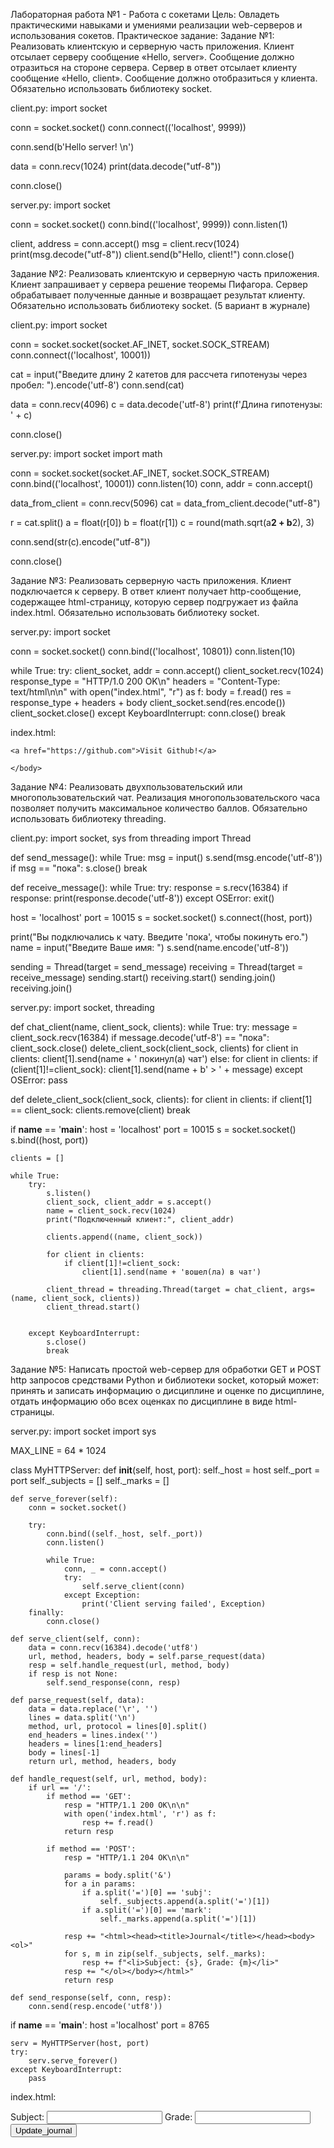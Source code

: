Лабораторная работа №1 - Работа с сокетами
Цель: Овладеть практическими навыками и умениями реализации web-серверов и использования сокетов.
Практическое задание:
Задание №1:
Реализовать клиентскую и серверную часть приложения. Клиент отсылает серверу сообщение «Hello, server». Сообщение должно отразиться на стороне сервера. Сервер в ответ отсылает клиенту сообщение «Hello, client». Сообщение должно отобразиться у клиента. Обязательно использовать библиотеку socket.


client.py:
import socket

conn = socket.socket()
conn.connect(('localhost', 9999))

conn.send(b'Hello server! \n')

data = conn.recv(1024)
print(data.decode("utf-8"))

conn.close()


server.py:
import socket

conn = socket.socket()
conn.bind(('localhost', 9999))
conn.listen(1)

client, address = conn.accept()
msg = client.recv(1024)
print(msg.decode("utf-8"))
client.send(b"Hello, client!")
conn.close()


Задание №2:
Реализовать клиентскую и серверную часть приложения. Клиент запрашивает у сервера решение теоремы Пифагора. Сервер обрабатывает полученные данные и возвращает результат клиенту. Обязательно использовать библиотеку socket. (5 вариант в журнале)


client.py:
import socket

conn = socket.socket(socket.AF_INET, socket.SOCK_STREAM)
conn.connect(('localhost', 10001))

cat = input("Введите длину 2 катетов для рассчета гипотенузы через пробел: ").encode('utf-8')
conn.send(cat)

data = conn.recv(4096)
c = data.decode('utf-8')
print(f'Длина гипотенузы: ' + c)

conn.close()


server.py:
import socket
import math

conn = socket.socket(socket.AF_INET, socket.SOCK_STREAM)
conn.bind(('localhost', 10001))
conn.listen(10)
conn, addr = conn.accept()

data_from_client = conn.recv(5096)
cat = data_from_client.decode("utf-8")

r = cat.split()
a = float(r[0])
b = float(r[1])
c = round(math.sqrt(a**2 + b**2), 3)

conn.send(str(c).encode("utf-8"))

conn.close()


Задание №3:
Реализовать серверную часть приложения. Клиент подключается к серверу. В ответ клиент получает http-сообщение, содержащее html-страницу, которую сервер подгружает из файла index.html. Обязательно использовать библиотеку socket.

server.py:
import socket

conn = socket.socket()
conn.bind(('localhost', 10801))
conn.listen(10)

while True:
    try:
        client_socket, addr = conn.accept()
        client_socket.recv(1024)
        response_type = "HTTP/1.0 200 OK\n"
        headers = "Content-Type: text/html\n\n"
        with open("index.html", "r") as f:
            body = f.read()
        res = response_type + headers + body
        client_socket.send(res.encode())
        client_socket.close()
    except KeyboardInterrupt:
        conn.close()
        break


index.html:
<!DOCTYPE html>
<html>
    <head>
        <title>Ссылка!</title>
    </head>
    <body>

    <a href="https://github.com">Visit Github!</a>

    </body>
</html>


Задание №4:
Реализовать двухпользовательский или многопользовательский чат. Реализация многопользовательского часа позволяет получить максимальное количество баллов. Обязательно использовать библиотеку threading.


client.py:
import socket, sys
from threading import Thread


def send_message():
	while True:
		msg = input()
		s.send(msg.encode('utf-8'))
		if msg == "пока":
			s.close()
			break

def receive_message():
	while True:
		try:
			response = s.recv(16384)
			if response:
				print(response.decode('utf-8'))
		except OSError:	
			exit()

host = 'localhost'
port = 10015
s = socket.socket()
s.connect((host, port))

print("Вы подключались к чату. Введите 'пока', чтобы покинуть его.")
name = input("Введите Ваше имя: ")
s.send(name.encode('utf-8'))

sending = Thread(target = send_message)
receiving = Thread(target = receive_message)
sending.start()
receiving.start()
sending.join()
receiving.join()


server.py:
import socket, threading


def chat_client(name, client_sock, clients):
	while True:
		try:
			message = client_sock.recv(16384)
			if message.decode('utf-8') == "пока":
				client_sock.close()
				delete_client_sock(client_sock, clients)
				for client in clients:
					client[1].send(name + ' покинул(а) чат')
			else:
				for client in clients:
					if (client[1]!=client_sock):
						client[1].send(name + b' > ' + message)
		except OSError:
			pass


def delete_client_sock(client_sock, clients):
	for client in clients:
		if client[1] == client_sock:
			clients.remove(client)
			break


if __name__ == '__main__':
	host = 'localhost'
	port = 10015
	s = socket.socket()
	s.bind((host, port))

	clients = []

	while True:
		try:
			s.listen()
			client_sock, client_addr = s.accept()
			name = client_sock.recv(1024)
			print("Подключенный клиент:", client_addr)

			clients.append((name, client_sock))

			for client in clients:
				if client[1]!=client_sock:
					client[1].send(name + 'вошел(ла) в чат')

			client_thread = threading.Thread(target = chat_client, args= (name, client_sock, clients))
			client_thread.start()


		except KeyboardInterrupt:
			s.close()
			break


Задание №5:
Написать простой web-сервер для обработки GET и POST http запросов средствами Python и библиотеки socket, который может: принять и записать информацию о дисциплине и оценке по дисциплине, отдать информацию обо всех оценках по дисциплине в виде html-страницы.

server.py:
import socket
import sys

MAX_LINE = 64 * 1024


class MyHTTPServer:
    def __init__(self, host, port):
        self._host = host
        self._port = port
        self._subjects = []
        self._marks = []

    def serve_forever(self):
        conn = socket.socket()

        try:
            conn.bind((self._host, self._port))
            conn.listen()

            while True:
                conn, _ = conn.accept()
                try:
                    self.serve_client(conn)
                except Exception:
                    print('Client serving failed', Exception)
        finally:
            conn.close()

    def serve_client(self, conn):
        data = conn.recv(16384).decode('utf8')
        url, method, headers, body = self.parse_request(data)
        resp = self.handle_request(url, method, body)
        if resp is not None:
            self.send_response(conn, resp)

    def parse_request(self, data):
        data = data.replace('\r', '')
        lines = data.split('\n')
        method, url, protocol = lines[0].split()
        end_headers = lines.index('')
        headers = lines[1:end_headers]
        body = lines[-1]
        return url, method, headers, body

    def handle_request(self, url, method, body):
        if url == '/':
            if method == 'GET':
                resp = "HTTP/1.1 200 OK\n\n"
                with open('index.html', 'r') as f:
                    resp += f.read()
                return resp

            if method == 'POST':
                resp = "HTTP/1.1 204 OK\n\n"

                params = body.split('&')
                for a in params:
                    if a.split('=')[0] == 'subj':
                        self._subjects.append(a.split('=')[1])
                    if a.split('=')[0] == 'mark':
                        self._marks.append(a.split('=')[1])

                resp += "<html><head><title>Journal</title></head><body><ol>"
                for s, m in zip(self._subjects, self._marks):
                    resp += f"<li>Subject: {s}, Grade: {m}</li>"
                resp += "</ol></body></html>"
                return resp

    def send_response(self, conn, resp):
        conn.send(resp.encode('utf8'))


if __name__ == '__main__':
    host ='localhost'
    port = 8765

    serv = MyHTTPServer(host, port)
    try:
        serv.serve_forever()
    except KeyboardInterrupt:
        pass


index.html:
<!DOCTYPE html>
<html lang="en">
<head>
    <meta charset="UTF-8">
    <meta http-equiv="X-UA-Compatible" content="IE=edge">
    <title>Journal</title>
</head>
<body>
<form action="/" method="post">
        <label for="subject">Subject:</label>
        <input type="text" name="subject" id="subject"/>
        <label for="grade">Grade:</label>
        <input type="number" name="grade" id="grade"/>
        <button>Update_journal</button>
</form>
</body>
</html>

